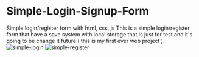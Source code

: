 # Simple-Login-Signup-Form
 Simple login/register form with html, css, js
 This is a simple login/register form that have a save system with local storage that is just for test and it's going to be change it future ( this is my first ever web project ).
 ![simple-login](https://github.com/Persian-HeaVeN/Simple-Login-Signup-Form/assets/84595493/a3844df0-7673-4f6d-b791-533e65a82272)
 ![simple-register](https://github.com/Persian-HeaVeN/Simple-Login-Signup-Form/assets/84595493/08d7e33f-5a17-4105-83e0-bb7ace937bca)
